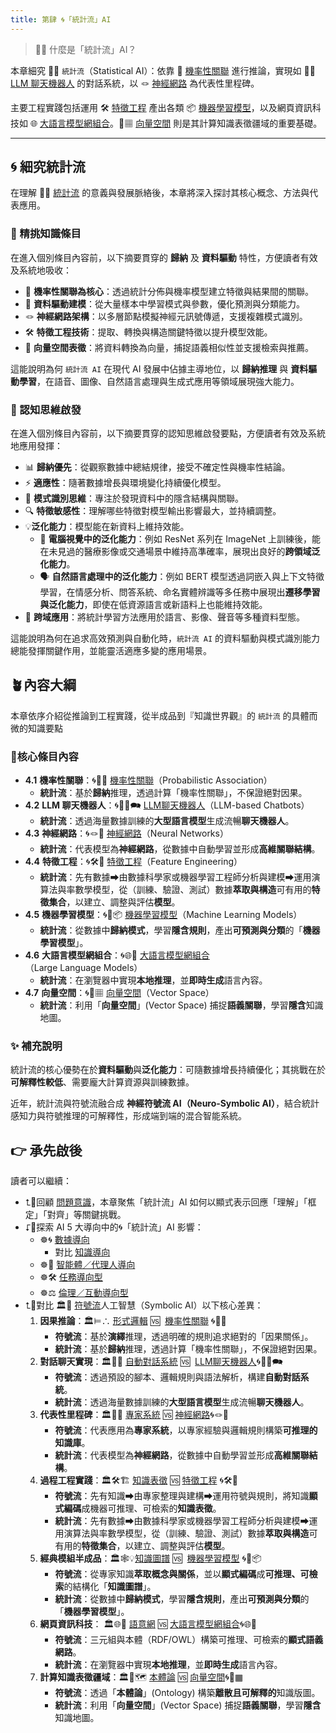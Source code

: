```yaml
---
title: 第肆 🌀「統計流」AI
---
```


> 🎏🌀 什麼是「統計流」AI？  

本章細究 🎏🌀 `統計流`（Statistical AI）：依靠 🎲 [機率性關聯](04-01-probabilistic_association.zh-hant) 進行推論，實現如 🧞‍♀️ [LLM 聊天機器人](04-02-llm_chatbots.zh-hant) 的對話系統，以 🪢 [神經網路](04-03-neural_networks.zh-hant) 為代表性里程碑。

主要工程實踐包括運用 🛠️ [特徵工程](04-04-feature_engineering.zh-hant) 產出各類 📦 [機器學習模型](04-05-machine_learning_models.zh-hant)，以及網頁資訊科技如 🌐 [大語言模型網組合](04-06-llm_webassembly.zh-hant.md)。🌌▦ [向量空間](04-07-vector_space.zh-hant) 則是其計算知識表徵疆域的重要基礎。

***

## 🌀 細究統計流

在理解 🎏🌀 [統計流](02-02-statistical_ai.zh-hant) 的意義與發展脈絡後，本章將深入探討其核心概念、方法與代表應用。  

### 🎏 精挑知識條目

在進入個別條目內容前，以下摘要貫穿的 **歸納** 及 **資料驅動** 特性，方便讀者有效及系統地吸收：

- 🎲 **機率性關聯為核心**：透過統計分佈與機率模型建立特徵與結果間的關聯。  
- 🧮 **資料驅動建模**：從大量樣本中學習模式與參數，優化預測與分類能力。  
- 🪢 **神經網路架構**：以多層節點模擬神經元訊號傳遞，支援複雜模式識別。  
- 🛠 **特徵工程技術**：提取、轉換與構造關鍵特徵以提升模型效能。  
- 🌌 **向量空間表徵**：將資料轉換為向量，捕捉語義相似性並支援檢索與推薦。

這能說明為何 `統計流 AI` 在現代 AI 發展中佔據主導地位，以 **歸納推理** 與 **資料驅動學習**，在語音、圖像、自然語言處理與生成式應用等領域展現強大能力。

### 🤔 認知思維啟發

在進入個別條目內容前，以下摘要貫穿的認知思維啟發要點，方便讀者有效及系統地應用發揮：

- 📊 **歸納優先**：從觀察數據中總結規律，接受不確定性與機率性結論。  
- ⚡ **適應性**：隨著數據增長與環境變化持續優化模型。  
- 🧠 **模式識別思維**：專注於發現資料中的隱含結構與關聯。  
- 🔍 **特徵敏感性**：理解哪些特徵對模型輸出影響最大，並持續調整。  
- 💡**泛化能力**：模型能在新資料上維持效能。
	- 📸 **電腦視覺中的泛化能力**：例如 ResNet 系列在 ImageNet 上訓練後，能在未見過的醫療影像或交通場景中維持高準確率，展現出良好的**跨領域泛化能力**。
	- 🗣️ **自然語言處理中的泛化能力**：例如 BERT 模型透過詞嵌入與上下文特徵學習，在情感分析、問答系統、命名實體辨識等多任務中展現出**遷移學習與泛化能力**，即使在低資源語言或新語料上也能維持效能。
- 🤝 **跨域應用**：將統計學習方法應用於語言、影像、聲音等多種資料型態。

這能說明為何在追求高效預測與自動化時，`統計流 AI` 的資料驅動與模式識別能力總能發揮關鍵作用，並能靈活適應多變的應用場景。

## 🪴內容大綱

本章依序介紹從推論到工程實踐，從半成品到『知識世界觀』的 `統計流` 的具體而微的知識要點

### 🌰核心條目內容

- **4.1** **機率性關聯**：🌀🎲🌿 [機率性關聯](04-01-probabilistic_association.zh-hant)（Probabilistic Association）
	* **統計流**：基於**歸納**推理，透過計算「機率性關聯」，不保證絕對因果。
- **4.2** **LLM 聊天機器人**：🌀🧞‍♀️🗪 [LLM聊天機器人](04-02-llm_chatbots.zh-hant)（LLM-based Chatbots）
	- **統計流**：透過海量數據訓練的**大型語言模型**生成流暢**聊天機器人**。
- **4.3** **神經網路**：🌀🪢🧠 [神經網路](04-03-neural_networks.zh-hant)（Neural Networks）
	- **統計流**：代表模型為**神經網路**，從數據中自動學習並形成**高維關聯結構**。
- **4.4** **特徵工程**：🌀🛠️🤏 [特徵工程](04-04-feature_engineering.zh-hant)（Feature Engineering）
	- **統計流**：先有數據➡由數據科學家或機器學習工程師分析與建模➡運用演算法與率數學模型，從（訓練、驗證、測試）數據**萃取與構造**可有用的**特徵集合**，以建立、調整與評估**模型**。
- **4.5** **機器學習模型**：🌀🤖📦 [機器學習模型](04-05-machine_learning_models.zh-hant)（Machine Learning Models）
	- **統計流**：從數據中**歸納模式**，學習**隱含規則**，產出**可預測與分類**的「**機器學習模型**」。
- **4.6** **大語言模型網組合**：🌀🌐🔗 [大語言模型網組合](04-06-llm_webassembly.zh-hant.md)（Large Language Models）
	- **統計流**：在瀏覽器中實現**本地推理**，並**即時生成**語言內容。
- **4.7** **向量空間**：🌀🌌▦ [向量空間](04-07-vector_space.zh-hant)（Vector Space）
	- **統計流**：利用「**向量空間**」(Vector Space) 捕捉**語義關聯**，學習**隱含**知識地圖。

### ✨ 補充說明

統計流的核心優勢在於**資料驅動**與**泛化能力**：可隨數據增長持續優化；其挑戰在於**可解釋性較低**、需要龐大計算資源與訓練數據。

近年，統計流與符號流融合成 **神經符號流 AI（Neuro‑Symbolic AI）**，結合統計感知力與符號推理的可解釋性，形成端到端的混合智能系統。

## 👉 承先啟後

讀者可以繼續：
- ⮤🚥回顧 [問題意識](01----problematics.zh-hant)，本章聚焦「統計流」AI 如何以顯式表示回應「理解」「框定」「對齊」等關鍵挑戰。 
- ⮦🚦探索 AI 5 大導向中的🌀「統計流」AI 影響：
    - ☸🌀 [數據導向](05-02-oriented_data.zh-hant)
	    -  對比  [知識導向](05-01-oriented_knowledge.zh-hant)
    - ☸🤖 [智能體／代理人導向](05-03-oriented_agent.zh-hant)
    - ☸🛠 [任務導向型](05-04-oriented_task.zh-hant)        
    - ☸⚖️ [倫理／互動導向型](05-05-oriented_ethics.zh-hant)
- ⮤🚥對比 🏛🎏 [符號流](02-01-symbolic_ai.zh-hant)人工智慧（Symbolic AI）以下核心差異：
    1. **因果推論**：🏛️⊨∴ [形式邏輯](03-01-formal_logic.zh-hant) 🆚  [機率性關聯](04-01-probabilistic_association.zh-hant) 🌀🎲🌿
        - **符號流**：基於**演繹**推理，透過明確的規則追求絕對的「因果關係」。
        - **統計流**：基於**歸納**推理，透過計算「機率性關聯」，不保證絕對因果。
    2. **對話聊天實現**：🏛️🤖💬 [自動對話系統](03-02-automatic_dialogue_systems.zh-hant) 🆚  [LLM聊天機器人](04-02-llm_chatbots.zh-hant)🌀🧞‍♀️🗪
        - **符號流**：透過預設的腳本、邏輯規則與語法解析，構建**自動對話系統**。
        - **統計流**：透過海量數據訓練的**大型語言模型**生成流暢**聊天機器人**。
    3. **代表性里程碑**：🏛️🎁🧠 [專家系統](03-03-expert_systems.zh-hant) 🆚 [神經網路](04-03-neural_networks.zh-hant)🌀🪢🧠
        - **符號流**：代表應用為**專家系統**，以專家經驗與邏輯規則構築**可推理的知識庫**。
        - **統計流**：代表模型為**神經網路**，從數據中自動學習並形成**高維關聯結構**。
    4. **過程工程實踐**：🏛️🛠️🏗️ [知識表徵](03-04-knowledge_representation.zh-hant) 🆚 [特徵工程](04-04-feature_engineering.zh-hant) 🌀🛠️🤏
        - **符號流**：先有知識➡由專家整理與建構➡運用符號與規則，將知識**顯式編碼**成機器可推理、可檢索的**知識表徵**。
        - **統計流**：先有數據➡由數據科學家或機器學習工程師分析與建模➡運用演算法與率數學模型，從（訓練、驗證、測試）數據**萃取與構造**可有用的**特徵集合**，以建立、調整與評估**模型**。
    5. **經典模組半成品**：🏛️🕸💡[知識圖譜](03-04-knowledge_representation.zh-hant) 🆚  [機器學習模型](04-05-machine_learning_models.zh-hant) 🌀🤖📦
        - **符號流**：從專家知識**萃取概念與關係**，並以**顯式編碼**成**可推理、可檢索**的結構化「**知識圖譜**」。
        - **統計流**：從數據中**歸納模式**，學習**隱含規則**，產出**可預測與分類**的「**機器學習模型**」。
    6. **網頁資訊科技**： 🏛️🌐🔗 [語意網](03-06-semantic_web.zh-hant) 🆚 [大語言模型網組合](04-06-llm_webassembly.zh-hant.md)🌀🌐🔗
        - **符號流**：三元組與本體（RDF/OWL）構築可推理、可檢索的**顯式語義網路**。
        - **統計流**：在瀏覽器中實現**本地推理**，並**即時生成**語言內容。
    7. **計算知識表徵疆域**：🏛️🌌🗺️ [本體論](03-07-ontology.zh-hant) 🆚 [向量空間](04-07-vector_space.zh-hant)🌀🌌▦
        - **符號流**：透過「**本體論**」(Ontology) 構築**離散且可解釋的**知識版圖。
        - **統計流**：利用「**向量空間**」(Vector Space) 捕捉**語義關聯**，學習**隱含**知識地圖。